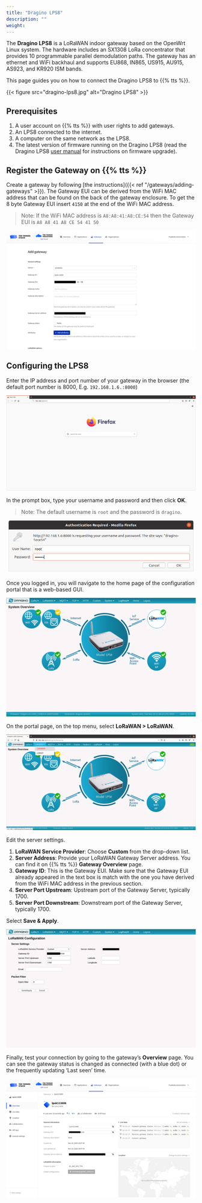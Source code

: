 ```yaml
---
title: "Dragino LPS8"
description: ""
weight: 
---
```


The **Dragino LPS8** is a LoRaWAN indoor gateway based on the OpenWrt Linux system. The hardware includes an SX1308 LoRa concentrator that provides 10 programmable parallel demodulation paths. The gateway has an ethernet and WiFi backhaul and supports EU868, IN865, US915, AU915, AS923, and KR920 ISM bands.

<!--more-->

This page guides you on how to connect the Dragino LPS8 to {{% tts %}}.

{{< figure src="dragino-lps8.jpg" alt="Dragino LPS8" >}}

## Prerequisites

1. A user account on {{% tts %}} with user rights to add gateways.
2. An LPS8 connected to the internet.
3. A computer on the same network as the LPS8.
4. The latest version of firmware running on the Dragino LPS8 (read the Dragino LPS8 [user manual](https://www.dragino.com/downloads/downloads/LoRa_Gateway/LPS8/LPS8_LoRaWAN_Gateway_User_Manual_v1.2.0.pdf) for instructions on firmware upgrade).

## Register the Gateway on {{% tts %}}

Create a gateway by following [the instructions]({{< ref "/gateways/adding-gateways" >}}). The Gateway EUI can be derived from the WiFi MAC address that can be found on the back of the gateway enclosure. To get the 8 byte Gateway EUI insert `4150` at the end of the WiFi MAC address.
 
>Note: If the WiFi MAC address is `A8:A8:41:A8:CE:54` then the Gateway EUI is `A8 A8 41 A8 CE 54 41 50`

![Dragino LPS8 LoRaWAN config](add-gateway.png)

## Configuring the LPS8

Enter the IP address and port number of your gateway in the browser (the default port number is 8000, E.g. `192.168.1.6.:8000`)

![step 1](lps8-step-1.png)

In the prompt box, type your username and password and then click **OK**.

>Note: The default username is `root` and the password is `dragino`.

![step 1](lps8-step-2.png)

Once you logged in, you will navigate to the home page of the configuration portal that is a web-based GUI.

![step 1](lps8-step-3.png)

On the portal page, on the top menu, select **LoRaWAN > LoRaWAN**.

![step 1](lps8-step-4.png)

Edit the server settings.

1. **LoRaWAN Service Provider**: Choose **Custom** from the drop-down list.
2. **Server Address**: Provide your LoRaWAN Gateway Server address. You can find it on {{% tts %}} **Gateway Overview** page.
3. **Gateway ID**: This is the Gateway EUI. Make sure that the Gateway EUI already appeared in the text box is match with the one you have derived from the WiFi MAC address in the previous section.
4. **Server Port Upstream**: Upstream port of the Gateway Server, typically 1700.
5. **Server Port Downstream**: Downstream port of the Gateway Server, typically 1700.

Select **Save & Apply**.

![step 1](lps8-step-5.png)

Finally, test your connection by going to the gateway’s **Overview** page. You can see the gateway status is changed as connected (with a blue dot) or the frequently updating ‘Last seen’ time.

![Dragino LPS8 LoRaWAN config](gateway-add-ok.png)
